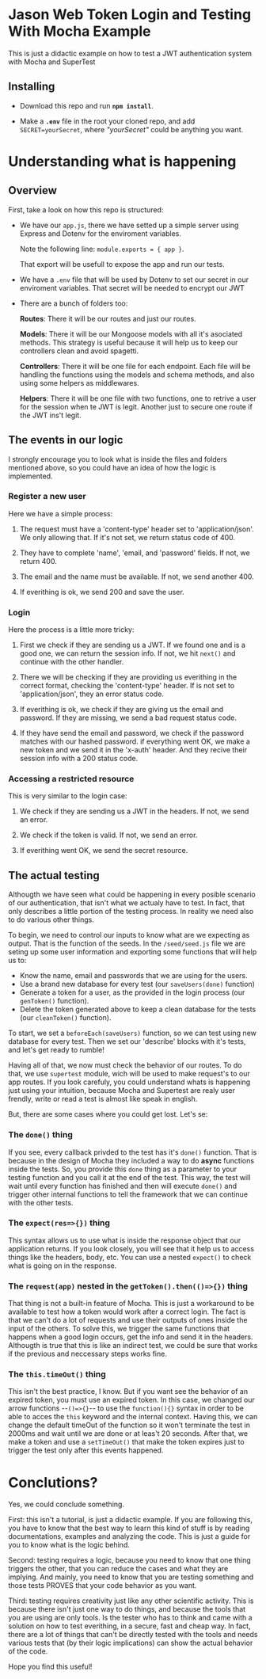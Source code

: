 # Jason Web Token Login and Testing With Mocha Example

This is just a didactic example on how to test a JWT authentication system with Mocha and SuperTest

## Installing

* Download this repo and run **`npm install`**.

* Make a **`.env`** file in the root your cloned repo, and add `SECRET=yourSecret`, where *"yourSecret"* could be anything you want.


# Understanding what is happening

## Overview

First, take a look on how this repo is structured:

* We have our `app.js`, there we have setted up a simple server using Express and Dotenv for the enviroment variables.

    Note the following line: `module.exports = { app }`.

    That export will be usefull to expose the app and run our tests.

* We have a `.env` file that will be used by Dotenv to set our secret in our enviroment variables. That secret will be needed to encrypt our JWT

* There are a bunch of folders too:

    **Routes**: There it will be our routes and just our routes.

    **Models**: There it will be our Mongoose models with all it's asociated methods. This strategy is useful because it will help us to keep our controllers clean and avoid spagetti.

    **Controllers**: There it will be one file for each endpoint. Each file will be handling the functions using the models and schema methods, and also using some helpers as middlewares.

    **Helpers**: There it will be one file with two functions, one to retrive a user for the session when te JWT is legit. Another just to secure one route if the JWT ins't legit.

## The events in our logic
I strongly encourage you to look what is inside the files and folders mentioned above, so you could have an idea of how the logic is implemented.

### Register a new user

Here we have a simple process:

1. The request must have a 'content-type' header set to 'application/json'. We only allowing that. If it's not set, we return status code of 400.

2. They have to complete 'name', 'email, and 'password' fields. If not, we return 400.

3. The email and the name must be available. If not, we send another 400.

4. If everithing is ok, we send 200 and save the user.

### Login

Here the process is a little more tricky:

1. First we check if they are sending us a JWT. If we found one and is a good one, we can return the session info. If not, we hit `next()` and continue with the other handler.

2. There we will be checking if they are providing us everithing in the correct format, checking the 'content-type' header. If is not set to 'application/json', they an error status code.

3. If everithing is ok, we check if they are giving us the email and password. If they are missing, we send a bad request status code.

4. If they have send the email and password, we check if the password matches with our hashed password. if everything went OK, we make a new token and we send it in the 'x-auth' header. And they recive their session info with a 200 status code.

### Accessing a restricted resource

This is very similar to the login case:

1. We check if they are sending us a JWT in the headers. If not, we send an error.

2. We check if the token is valid. If not, we send an error.

3. If everithing went OK, we send the secret resource.

## The actual testing

Althougth we have seen what could be happening in every posible scenario of our authentication, that isn't what we actualy have to test. In fact, that only describes a little portion of the testing process. In reality we need also to do various other things.

To begin, we need to control our inputs to know what are we expecting as output. That is the function of the seeds. In the `/seed/seed.js` file we are seting up some user information and exporting some functions that will help us to:

* Know the name, email and passwords that we are using for the users.
* Use a brand new database for every test (our `saveUsers(done)` function)
* Generate a token for a user, as the provided in the login process (our `genToken()` function).
* Delete the token generated above to keep a clean database for the tests (our `cleanToken()` function).

To start, we set a `beforeEach(saveUsers)` function, so we can test using new database for every test. Then we set our 'describe' blocks with it's tests, and let's get ready to rumble!

Having all of that, we now must check the behavior of our routes. To do that, we use `supertest` module, wich will be used to make request's to our app routes.
If you look carefuly, you could understand whats is happening just using your intuition, because Mocha and Supertest are realy user frendly, write or read a test is almost like speak in english.

But, there are some cases where you could get lost. Let's se:

### The `done()` thing

If you see, every callback privded to the test has it's `done()` function. That is because in the design of Mocha they included a way to do **async** functions inside the tests. So, you provide this `done` thing as a parameter to your testing function and you call it at the end of the test.
This way, the test will wait until every function has finished and then will execute `done()` and trigger other internal functions to tell the framework that we can continue with the other tests.

### The `expect(res=>{})` thing

This syntax allows us to use what is inside the response object that our application returns. If you look closely, you will see that it help us to access things like the headers, body, etc. You can use a nested `expect()` to check what is going on in the response.

### The `request(app)` nested in the `getToken().then(()=>{})` thing

That thing is not a built-in feature of Mocha. This is just a workaround to be available to test how a token would work after a correct login. The fact is that we can't do a lot of requests and use their outputs of ones inside the input of the others. To solve this, we trigger the same functions that happens when a good login occurs, get the info and send it in the headers.
Althougth is true that this is like an indirect test, we could be sure that works if the previous and neccessary steps works fine.

### The `this.timeOut()` thing

This isn't the best practice, I know. But if you want see the behavior of an expired token, you must use an expired token. In this case, we changed our arrow functions --`()=>{}`-- to use the `function(){}` syntax in order to be able to acces the `this` keyword and the internal context. Having this, we can change the default timeOut of the function so it won't terminate the test in 2000ms and wait until we are done or at leas't 20 seconds.
After that, we make a token and use a `setTimeOut()` that make the token expires just to trigger the test only after this events happened.


# Conclutions?

Yes, we could conclude something.

First: this isn't a tutorial, is just a didactic example. If you are following this, you have to know that the best way to learn this kind of stuff is by reading documentations, examples and analyzing the code. This is just a guide for you to know what is the logic behind.

Second: testing requires a logic, because you need to know that one thing triggers the other, that you can reduce the cases and what they are implying. And mainly, you need to know that you are testing something and those tests PROVES that your code behavior as you want.

Third: testing requires creativity just like any other scientific activity. This is because there isn't just one way to do things, and because the tools that you are using are only tools. Is the tester who has to think and came with a solution on how to test everithing, in a secure, fast and cheap way. In fact, there are a lot of things that can't be directly tested with the tools and needs various tests that (by their logic implications) can show the actual behavior of the code.

Hope you find this useful!